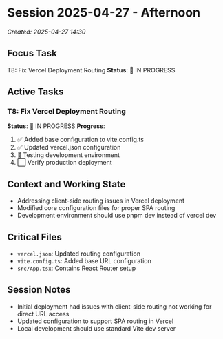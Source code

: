 # Session 2025-04-27 - Afternoon
*Created: 2025-04-27 14:30*

## Focus Task
T8: Fix Vercel Deployment Routing
**Status**: 🔄 IN PROGRESS

## Active Tasks
### T8: Fix Vercel Deployment Routing
**Status**: 🔄 IN PROGRESS
**Progress**:
1. ✅ Added base configuration to vite.config.ts
2. ✅ Updated vercel.json configuration
3. 🔄 Testing development environment
4. ⬜ Verify production deployment

## Context and Working State
- Addressing client-side routing issues in Vercel deployment
- Modified core configuration files for proper SPA routing
- Development environment should use pnpm dev instead of vercel dev

## Critical Files
- `vercel.json`: Updated routing configuration
- `vite.config.ts`: Added base URL configuration
- `src/App.tsx`: Contains React Router setup

## Session Notes
- Initial deployment had issues with client-side routing not working for direct URL access
- Updated configuration to support SPA routing in Vercel
- Local development should use standard Vite dev server